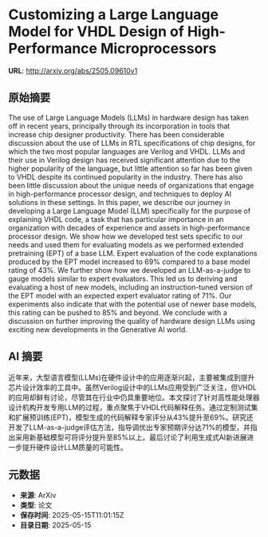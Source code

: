 # Customizing a Large Language Model for VHDL Design of High-Performance Microprocessors

**URL**: http://arxiv.org/abs/2505.09610v1

## 原始摘要

The use of Large Language Models (LLMs) in hardware design has taken off in
recent years, principally through its incorporation in tools that increase chip
designer productivity. There has been considerable discussion about the use of
LLMs in RTL specifications of chip designs, for which the two most popular
languages are Verilog and VHDL. LLMs and their use in Verilog design has
received significant attention due to the higher popularity of the language,
but little attention so far has been given to VHDL despite its continued
popularity in the industry. There has also been little discussion about the
unique needs of organizations that engage in high-performance processor design,
and techniques to deploy AI solutions in these settings. In this paper, we
describe our journey in developing a Large Language Model (LLM) specifically
for the purpose of explaining VHDL code, a task that has particular importance
in an organization with decades of experience and assets in high-performance
processor design. We show how we developed test sets specific to our needs and
used them for evaluating models as we performed extended pretraining (EPT) of a
base LLM. Expert evaluation of the code explanations produced by the EPT model
increased to 69% compared to a base model rating of 43%. We further show how we
developed an LLM-as-a-judge to gauge models similar to expert evaluators. This
led us to deriving and evaluating a host of new models, including an
instruction-tuned version of the EPT model with an expected expert evaluator
rating of 71%. Our experiments also indicate that with the potential use of
newer base models, this rating can be pushed to 85% and beyond. We conclude
with a discussion on further improving the quality of hardware design LLMs
using exciting new developments in the Generative AI world.


## AI 摘要

近年来，大型语言模型(LLMs)在硬件设计中的应用逐渐兴起，主要被集成到提升芯片设计效率的工具中。虽然Verilog设计中的LLMs应用受到广泛关注，但VHDL的应用却鲜有讨论，尽管其在行业中仍具重要地位。本文探讨了针对高性能处理器设计机构开发专用LLM的过程，重点聚焦于VHDL代码解释任务。通过定制测试集和扩展预训练(EPT)，模型生成的代码解释专家评分从43%提升至69%。研究还开发了LLM-as-a-judge评估方法，指导调优出专家预期评分达71%的模型，并指出采用新基础模型可将评分提升至85%以上。最后讨论了利用生成式AI新进展进一步提升硬件设计LLM质量的可能性。

## 元数据

- **来源**: ArXiv
- **类型**: 论文
- **保存时间**: 2025-05-15T11:01:15Z
- **目录日期**: 2025-05-15
